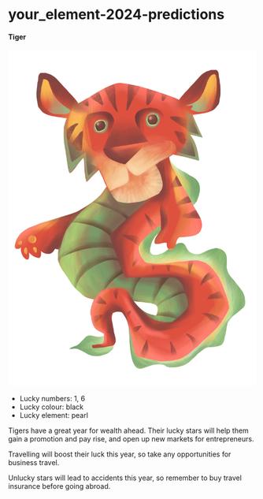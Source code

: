 <!DOCTYPE html>
<html lang="en">
<head>
    <meta charset="UTF-8">
    <meta name="viewport" content="width=device-width, initial-scale=1.0">
</head>
<body>
<h1>your_element-2024-predictions</h1>
<h4>Tiger</h4>
<img src="tiger.png" alt="Pic">
        <nav>
            <ul>
                <li><a>Lucky numbers: 1, 6</a></li>
                <li><a>Lucky colour: black</a></li>
                <li><a>Lucky element: pearl</a></li>
            </ul>
        </nav>
<p>
Tigers have a great year for wealth ahead. Their lucky stars will help them gain a promotion and pay rise, and open up new markets for entrepreneurs.

Travelling will boost their luck this year, so take any opportunities for business travel.

Unlucky stars will lead to accidents this year, so remember to buy travel insurance before going abroad.
</p>